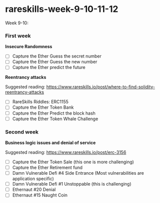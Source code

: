 # rareskills-week-9-10-11-12

Week 9-10:

### First week

**Insecure Randomness**

- [ ]  Capture the Ether Guess the secret number
- [ ]  Capture the Ether Guess the new number
- [ ]  Capture the Ether predict the future

**Reentrancy attacks**

Suggested reading: https://www.rareskills.io/post/where-to-find-solidity-reentrancy-attacks

- [ ]  RareSkills Riddles: ERC1155
- [ ]  Capture the Ether Token Bank
- [ ]  Capture the Ether Predict the block hash
- [ ]  Capture the Ether Token Whale Challenge

### Second week

**Business logic issues and denial of service**

Suggested reading: https://www.rareskills.io/post/erc-3156

- [ ]  Capture the Ether Token Sale (this one is more challenging)
- [ ]  Capture the Ether Retirement fund
- [ ]  Damn Vulnerable Defi #4 Side Entrance (Most vulnerabilities are application specific)
- [ ]  Damn Vulnerable Defi #1 Unstoppable (this is challenging)
- [ ]  Ethernaut #20 Denial
- [ ]  Ethernaut #15 Naught Coin
